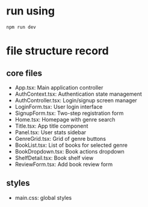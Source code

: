 # run using

```
npm run dev
```

# file structure record

## core files

- App.tsx: Main application controller
- AuthContext.tsx: Authentication state management
- AuthController.tsx: Login/signup screen manager
- LoginForm.tsx: User login interface
- SignupForm.tsx: Two-step registration form
- Home.tsx: Homepage with genre search
- Title.tsx: App title component
- Panel.tsx: User stats sidebar
- GenreGrid.tsx: Grid of genre buttons
- BookList.tsx: List of books for selected genre
- BookDropdown.tsx: Book actions dropdown
- ShelfDetail.tsx: Book shelf view
- ReviewForm.tsx: Add book review form

## styles

- main.css: global styles
